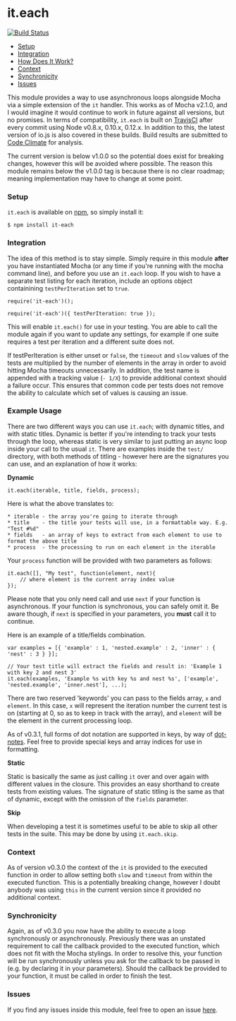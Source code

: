 # it.each

[![Build Status](https://travis-ci.org/whitfin/it.each.svg?branch=master)](https://travis-ci.org/whitfin/it.each)

- [Setup](#setup)
- [Integration](#integration)
- [How Does It Work?](#example-usage)
- [Context](#context)
- [Synchronicity](#synchronicity)
- [Issues](#issues)

This module provides a way to use asynchronous loops alongside Mocha via a simple extension of the `it` handler. This works as of Mocha v2.1.0, and I would imagine it would continue to work in future against all versions, but no promises. In terms of compatibility, `it.each` is built on [TravisCI](https://travis-ci.org/whitfin/it.each) after every commit using Node v0.8.x, 0.10.x, 0.12.x. In addition to this, the latest version of io.js is also covered in these builds. Build results are submitted to [Code Climate](https://codeclimate.com/github/whitfin/it.each) for analysis.

The current version is below v1.0.0 so the potential does exist for breaking changes, however this will be avoided where possible. The reason this module remains below the v1.0.0 tag is because there is no clear roadmap; meaning implementation may have to change at some point.

### Setup ###

`it.each` is available on [npm](https://www.npmjs.com/package/it-each), so simply install it:

```
$ npm install it-each
```

### Integration ###

The idea of this method is to stay simple. Simply require in this module **after** you have instantiated Mocha (or any time if you're running with the mocha command line), and before you use an `it.each` loop. If you wish to have a separate test listing for each iteration, include an options object containining `testPerIteration` set to `true`.

```
require('it-each')();

require('it-each')({ testPerIteration: true });
```

This will enable `it.each()` for use in your testing. You are able to call the module again if you want to update any settings, for example if one suite requires a test per iteration and a different suite does not.

If testPerIteration is either unset or `false`, the `timeout` and `slow` values of the tests are multiplied by the number of elements in the array in order to avoid hitting Mocha timeouts unnecessarily. In addition, the test name is appended with a tracking value (`- 1/X`) to provide additional context should a failure occur. This ensures that common code per tests does not remove the ability to calculate which set of values is causing an issue.

### Example Usage ###

There are two different ways you can use `it.each`; with dynamic titles, and with static titles. Dynamic is better if you're intending to track your tests through the loop, whereas static is very similar to just putting an async loop inside your call to the usual `it`. There are examples inside the `test/` directory, with both methods of titling - however here are the signatures you can use, and an explanation of how it works:

**Dynamic**

```
it.each(iterable, title, fields, process);
```

Here is what the above translates to:

```
* iterable - the array you're going to iterate through
* title    - the title your tests will use, in a formattable way. E.g. "Test #%d"
* fields   - an array of keys to extract from each element to use to format the above title
* process  - the processing to run on each element in the iterable
```

Your `process` function will be provided with two parameters as follows:

```
it.each([], "My test", function(element, next){
    // where element is the current array index value
});
```
Please note that you only need call and use `next` if your function is asynchronous. If your function is synchronous, you can safely omit it. Be aware though, if `next` is specified in your parameters, you **must** call it to continue.


Here is an example of a title/fields combination.

```
var examples = [{ 'example' : 1, 'nested.example' : 2, 'inner' : { 'nest' : 3 } }];

// Your test title will extract the fields and result in: 'Example 1 with key 2 and nest 3'
it.each(examples, 'Example %s with key %s and nest %s', ['example', 'nested.example', 'inner.nest'], ...);
```

There are two reserved 'keywords' you can pass to the fields array, `x` and `element`. In this case, `x` will represent the iteration number the current test is on (starting at 0, so as to keep in track with the array), and `element` will be the element in the current processing loop.

As of v0.3.1, full forms of dot notation are supported in keys, by way of [dot-notes](https://www.npmjs.com/package/dot-notes). Feel free to provide special keys and array indices for use in formatting.

**Static**

Static is basically the same as just calling `it` over and over again with different values in the closure. This provides an easy shorthand to create tests from existing values. The signature of static titling is the same as that of dynamic, except with the omission of the `fields` parameter.

**Skip**

When developing a test it is sometimes useful to be able to skip all other tests in the suite. This may be done by using `it.each.skip`.

### Context ###

As of version v0.3.0 the context of the `it` is provided to the executed function in order to allow setting both `slow` and `timeout` from within the executed function. This is a potentially breaking change, however I doubt anybody was using `this` in the current version since it provided no additional context.

### Synchronicity ###

Again, as of v0.3.0 you now have the ability to execute a loop synchronously or asynchronously. Previously there was an unstated requirement to call the callback provided to the executed function, which does not fit with the Mocha stylings. In order to resolve this, your function will be run synchronously unless you ask for the callback to be passed in (e.g. by declaring it in your parameters). Should the callback be provided to your function, it must be called in order to finish the test.

### Issues ###

If you find any issues inside this module, feel free to open an issue [here](https://github.com/whitfin/it.each/issues "it.each Issues").
